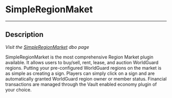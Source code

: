 # SimpleRegionMaket #
----
## Description ##

*Visit the [SimpleRegionMarket](http://dev.bukkit.org/server-mods/simple-region-market) dbo page*
<p>SimpleRegionMarket is the most comprehensive Region Market plugin available. It allows users to buy/sell, rent, lease, and auction WorldGuard regions. Putting your pre-configured WorldGuard regions on the market is as simple as creating a sign. Players can simply click on a sign and are automatically granted WorldGuard region owner or member status. Financial transactions are managed through the Vault enabled economy plugin of your choice.</p>

